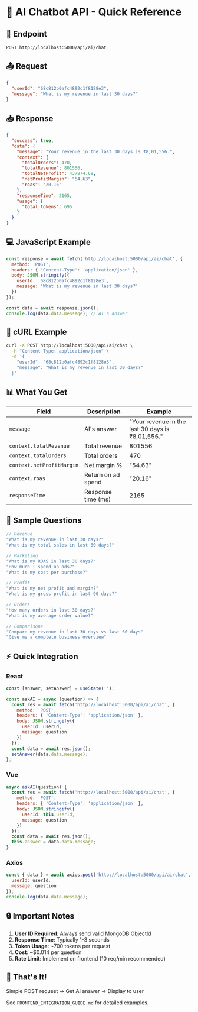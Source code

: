 # 🚀 AI Chatbot API - Quick Reference

## 📡 Endpoint

```
POST http://localhost:5000/api/ai/chat
```

## 📤 Request

```json
{
  "userId": "68c812b0afc4892c1f8128e3",
  "message": "What is my revenue in last 30 days?"
}
```

## 📥 Response

```json
{
  "success": true,
  "data": {
    "message": "Your revenue in the last 30 days is ₹8,01,556.",
    "context": {
      "totalOrders": 470,
      "totalRevenue": 801556,
      "totalNetProfit": 437874.68,
      "netProfitMargin": "54.63",
      "roas": "20.16"
    },
    "responseTime": 2165,
    "usage": {
      "total_tokens": 695
    }
  }
}
```

## 💻 JavaScript Example

```javascript
const response = await fetch('http://localhost:5000/api/ai/chat', {
  method: 'POST',
  headers: { 'Content-Type': 'application/json' },
  body: JSON.stringify({
    userId: '68c812b0afc4892c1f8128e3',
    message: 'What is my revenue in last 30 days?'
  })
});

const data = await response.json();
console.log(data.data.message); // AI's answer
```

## 🔧 cURL Example

```bash
curl -X POST http://localhost:5000/api/ai/chat \
  -H "Content-Type: application/json" \
  -d '{
    "userId": "68c812b0afc4892c1f8128e3",
    "message": "What is my revenue in last 30 days?"
  }'
```

## 📊 What You Get

| Field | Description | Example |
|-------|-------------|---------|
| `message` | AI's answer | "Your revenue in the last 30 days is ₹8,01,556." |
| `context.totalRevenue` | Total revenue | 801556 |
| `context.totalOrders` | Total orders | 470 |
| `context.netProfitMargin` | Net margin % | "54.63" |
| `context.roas` | Return on ad spend | "20.16" |
| `responseTime` | Response time (ms) | 2165 |

## 🎯 Sample Questions

```javascript
// Revenue
"What is my revenue in last 30 days?"
"What is my total sales in last 60 days?"

// Marketing
"What is my ROAS in last 30 days?"
"How much I spend on ads?"
"What is my cost per purchase?"

// Profit
"What is my net profit and margin?"
"What is my gross profit in last 90 days?"

// Orders
"How many orders in last 30 days?"
"What is my average order value?"

// Comparisons
"Compare my revenue in last 30 days vs last 60 days"
"Give me a complete business overview"
```

## ⚡ Quick Integration

### React

```jsx
const [answer, setAnswer] = useState('');

const askAI = async (question) => {
  const res = await fetch('http://localhost:5000/api/ai/chat', {
    method: 'POST',
    headers: { 'Content-Type': 'application/json' },
    body: JSON.stringify({
      userId: userId,
      message: question
    })
  });
  const data = await res.json();
  setAnswer(data.data.message);
};
```

### Vue

```javascript
async askAI(question) {
  const res = await fetch('http://localhost:5000/api/ai/chat', {
    method: 'POST',
    headers: { 'Content-Type': 'application/json' },
    body: JSON.stringify({
      userId: this.userId,
      message: question
    })
  });
  const data = await res.json();
  this.answer = data.data.message;
}
```

### Axios

```javascript
const { data } = await axios.post('http://localhost:5000/api/ai/chat', {
  userId: userId,
  message: question
});
console.log(data.data.message);
```

## 🔒 Important Notes

1. **User ID Required**: Always send valid MongoDB ObjectId
2. **Response Time**: Typically 1-3 seconds
3. **Token Usage**: ~700 tokens per request
4. **Cost**: ~$0.014 per question
5. **Rate Limit**: Implement on frontend (10 req/min recommended)

## 🎉 That's It!

Simple POST request → Get AI answer → Display to user

See `FRONTEND_INTEGRATION_GUIDE.md` for detailed examples.
